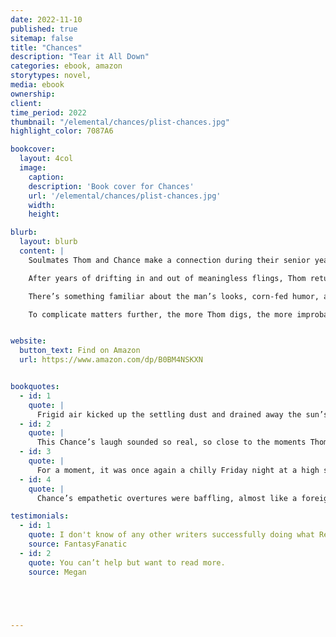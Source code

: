 ```yaml
---
date: 2022-11-10
published: true
sitemap: false
title: "Chances"
description: "Tear it All Down"
categories: ebook, amazon
storytypes: novel, 
media: ebook
ownership:
client: 
time_period: 2022
thumbnail: "/elemental/chances/plist-chances.jpg"
highlight_color: 7087A6

bookcover:
  layout: 4col
  image:
    caption: 
    description: 'Book cover for Chances'
    url: '/elemental/chances/plist-chances.jpg'
    width: 
    height: 

blurb:
  layout: blurb
  content: |
    Soulmates Thom and Chance make a connection during their senior year of high school, but two weeks before graduation, Thom suffers an unimaginable loss when Chance dies in a car accident. Chance’s death does more than ruin Thom’s life—it breaks his spirit. Devastated, he runs away.

    After years of drifting in and out of meaningless flings, Thom returns to his failing hometown during the holiday season, a wealthy man hell-bent on tearing everything down. As his old school collapses before him, satisfaction courses through his veins, but it’s short-lived when he catches the eye of a handsome stranger in the dilapidated neighborhood bar.

    There’s something familiar about the man’s looks, corn-fed humor, and charming personality that Thom can’t put his finger on. What should have been an anonymous hook-up turns unbelievable when the stranger claims to be his long-dead soulmate. 

    To complicate matters further, the more Thom digs, the more improbable his life becomes. The hot encounters, a secret legacy, and a family dinner with relatives he’d disowned all conspire to give him a second Chance at love, but will a mixed-up kid and crazy church-lady wreck Thom’s new lease on life?


website:
  button_text: Find on Amazon
  url: https://www.amazon.com/dp/B0BM4NSKXN


bookquotes: 
  - id: 1
    quote: | 
      Frigid air kicked up the settling dust and drained away the sun’s meager heat. For the briefest instant, Thom swore he saw a figure stumbling aimlessly through the shifting cloud. With one blink, the figure disappeared.
  - id: 2
    quote: |
      This Chance’s laugh sounded so real, so close to the moments Thom remembered that he nearly split in two. As it was, it cracked him enough that what he protected so dearly inside began leaking out
  - id: 3
    quote: |
      For a moment, it was once again a chilly Friday night at a high school football game, where he and Chance sat high on the bleachers, huddled around Styrofoam cups filled with hot, boiled peanuts.
  - id: 4
    quote: |
      Chance’s empathetic overtures were baffling, almost like a foreign language, as though he actually bought into the soft practice of talking through his feelings. 

testimonials: 
  - id: 1
    quote: I don't know of any other writers successfully doing what Remy Alan manages to accomplish consistently— blending eroticism with complex, original storytelling that's powerful to get noticed in any genre.
    source: FantasyFanatic
  - id: 2
    quote: You can’t help but want to read more.
    source: Megan





---
```

